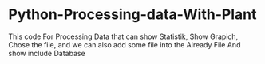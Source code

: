 # Python-Processing-data-With-Plant
This code For Processing Data that can show Statistik, Show Grapich, Chose the file, and we can also add some file into the Already File And show include Database
